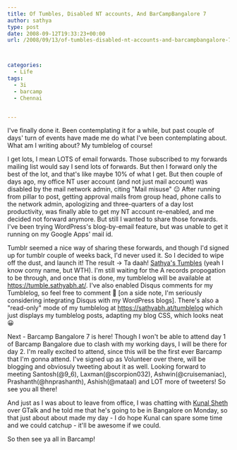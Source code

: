 ```yaml
---
title: Of Tumbles, Disabled NT accounts, And BarCampBangalore 7
author: sathya
type: post
date: 2008-09-12T19:33:23+00:00
url: /2008/09/13/of-tumbles-disabled-nt-accounts-and-barcampbangalore-7/



categories:
  - Life
tags:
  - 3i
  - barcamp
  - Chennai


---
```

I've finally done it. Been contemplating it for a while, but past couple of days' turn of events have made me do what I've been contemplating about. What am I writing about? My tumblelog of course!

I get lots, I mean LOTS of email forwards. Those subscribed to my forwards mailing list would say I send lots of forwards. But then I forward only the best of the lot, and that's like maybe 10% of what I get. But then couple of days ago, my office NT user account (and not just mail account) was disabled by the mail network admin, citing "Mail misuse" 😐 After running from pillar to post, getting approval mails from group head, phone calls to the network admin, apologizing and three-quarters of a day lost productivity, was finally able to get my NT account re-enabled, and me decided not forward anymore. But still I wanted to share those forwards. I've been trying WordPress's blog-by-email feature, but was unable to get it running on my Google Apps' mail id. 

Tumblr seemed a nice way of sharing these forwards, and though I'd signed up for tumblr couple of weeks back, I'd never used it. So I decided to wipe off the dust, and launch it! The result -> Ta daah! [Sathya's Tumbles][1] (yeah I know corny name, but WTH). I'm still waiting for the A records propogation to be through, and once that is done, my tumblelog will be available at <https://tumble.sathyabh.at/>. I've also enabled Disqus comments for my Tumblelog, so feel free to comment 🙂 [on a side note, I'm seriously considering integrating Disqus with my WordPress blogs]. There's also a "read-only" mode of my tumblelog at <https://sathyabh.at/tumblelog> which just displays my tumblelog posts, adapting my blog CSS, which looks neat 😀

Next - Barcamp Bangalore 7 is here! Though I won't be able to attend day 1 of Barcamp Bangalore due to clash with my working days, I will be there for day 2. I'm really excited to attend, since this will be the first ever Barcamp that I'm gonna attend. I've signed up as Volunteer over there, will be blogging and obviosuly tweeting about it as well. Looking forward to meeting Santosh(@9_6), Laxman(@scorpion032), Ashwin(@cruisemaniac), Prashanth(@hnprashanth), Ashish(@mataal) and LOT more of tweeters! So see you all there! 

And just as I was about to leave from office, I was chatting with [Kunal Sheth][2] over GTalk and he told me that he's going to be in Bangalore on Monday, so that just about about made my day - I do hope Kunal can spare some time and we could catchup - it'll be awesome if we could.

So then see ya all in Barcamp!

 [1]: https://sathyabhat.tumblr.com
 [2]: https://kunalsheth.in/
